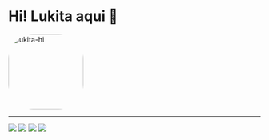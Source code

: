 # Hi! Lukita aqui 🖖

<img align="center" alt="lukita-hi" height="150" style="border-radius:50px;" src="https://64.media.tumblr.com/494671e3983f6e7534ed8a0da139f0f6/tumblr_osbigv2WGB1wsnerzo1_1280.png">

<hr>
<div>
  <a href="mailto:lucasnunesrg@protonmail.com" target="_blank"><img src="https://img.shields.io/badge/ProtonMail-8B89CC?style=for-the-badge&logo=protonmail&logoColor=white"></a>
  <a href="https://www.instagram.com/lukita_gs" target="_blank"><img src="https://img.shields.io/badge/Instagram-E4405F?style=for-the-badge&logo=instagram&logoColor=white"></a>
  <a href="https://www.linkedin.com/in/lucas-v-67a949120/" target="_blank"><img src="https://img.shields.io/badge/LinkedIn-0077B5?style=for-the-badge&logo=linkedin&logoColor=white" target="_blank"></a>
  <a href="https://www.facebook.com/LukitaKyuura/" target="_blank"><img src="https://img.shields.io/badge/Facebook-1877F2?style=for-the-badge&logo=facebook&logoColor=white" target="_blank"></a>
</div>

<!--
<div align="left">
  <a href="https://github.com/lucasnunes123">
  <img height="200em" src="https://github-readme-stats.vercel.app/api?username=lucasnunes123&show_icons=true&theme=midnight-purple&include_all_commits=true&count_private=true"/>
  <img height="200em" src="https://github-readme-stats.vercel.app/api/top-langs/?username=lucasnunes123&layout=compact&langs_count=7&theme=midnight-purple"/>
</div>-->
  
  
<!--
**lucasnunes123/lucasnunes123** is a ✨ _special_ ✨ repository because its `README.md` (this file) appears on your GitHub profile.

Here are some ideas to get you started:

- 🔭 I’m currently working on ...
- 🌱 I’m currently learning ...
- 👯 I’m looking to collaborate on ...
- 🤔 I’m looking for help with ...
- 💬 Ask me about ...
- 📫 How to reach me: ...
- 😄 Pronouns: ...
- ⚡ Fun fact: ...
-->
